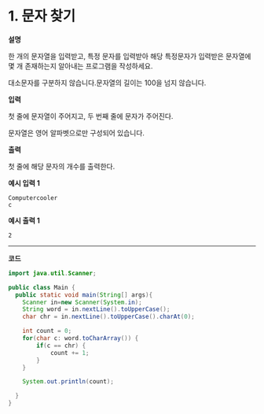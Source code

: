 # 1. 문자 찾기

**설명**

한 개의 문자열을 입력받고, 특정 문자를 입력받아 해당 특정문자가 입력받은 문자열에 몇 개 존재하는지 알아내는 프로그램을 작성하세요.

대소문자를 구분하지 않습니다.문자열의 길이는 100을 넘지 않습니다.

**입력**

첫 줄에 문자열이 주어지고, 두 번째 줄에 문자가 주어진다.

문자열은 영어 알파벳으로만 구성되어 있습니다.

**출력**

첫 줄에 해당 문자의 개수를 출력한다.

**예시 입력 1**

```
Computercooler
c
```

**예시 출력 1**

```
2
```

---

**코드**

```java
import java.util.Scanner;

public class Main {
  public static void main(String[] args){
    Scanner in=new Scanner(System.in);
    String word = in.nextLine().toUpperCase();
    char chr = in.nextLine().toUpperCase().charAt(0);

    int count = 0;
    for(char c: word.toCharArray()) {
        if(c == chr) {
            count += 1;
        }
    }

    System.out.println(count);

  }
}
```
